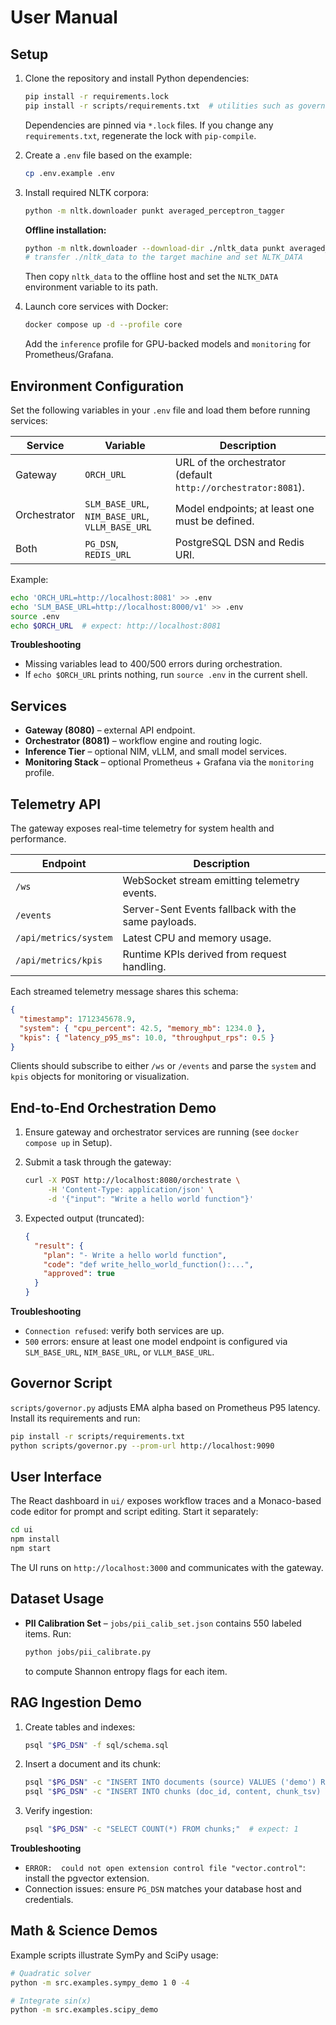 # User Manual

## Setup

1. Clone the repository and install Python dependencies:

   ```bash
   pip install -r requirements.lock
   pip install -r scripts/requirements.txt  # utilities such as governor.py
   ```

   Dependencies are pinned via `*.lock` files. If you change any `requirements.txt`, regenerate the
   lock with `pip-compile`.

2. Create a `.env` file based on the example:

   ```bash
   cp .env.example .env
   ```

3. Install required NLTK corpora:

   ```bash
   python -m nltk.downloader punkt averaged_perceptron_tagger
   ```

   **Offline installation:**

   ```bash
   python -m nltk.downloader --download-dir ./nltk_data punkt averaged_perceptron_tagger
   # transfer ./nltk_data to the target machine and set NLTK_DATA
   ```

   Then copy `nltk_data` to the offline host and set the `NLTK_DATA` environment variable to its
   path.

4. Launch core services with Docker:

   ```bash
   docker compose up -d --profile core
   ```

   Add the `inference` profile for GPU-backed models and `monitoring` for Prometheus/Grafana.

## Environment Configuration

Set the following variables in your `.env` file and load them before running services:

| Service      | Variable                                        | Description                                                   |
| ------------ | ----------------------------------------------- | ------------------------------------------------------------- |
| Gateway      | `ORCH_URL`                                      | URL of the orchestrator (default `http://orchestrator:8081`). |
| Orchestrator | `SLM_BASE_URL`, `NIM_BASE_URL`, `VLLM_BASE_URL` | Model endpoints; at least one must be defined.                |
| Both         | `PG_DSN`, `REDIS_URL`                           | PostgreSQL DSN and Redis URI.                                 |

Example:

```bash
echo 'ORCH_URL=http://localhost:8081' >> .env
echo 'SLM_BASE_URL=http://localhost:8000/v1' >> .env
source .env
echo $ORCH_URL  # expect: http://localhost:8081
```

**Troubleshooting**

- Missing variables lead to 400/500 errors during orchestration.
- If `echo $ORCH_URL` prints nothing, run `source .env` in the current shell.

## Services

- **Gateway (8080)** – external API endpoint.
- **Orchestrator (8081)** – workflow engine and routing logic.
- **Inference Tier** – optional NIM, vLLM, and small model services.
- **Monitoring Stack** – optional Prometheus + Grafana via the `monitoring` profile.

## Telemetry API

The gateway exposes real-time telemetry for system health and performance.

| Endpoint              | Description                                         |
| --------------------- | --------------------------------------------------- |
| `/ws`                 | WebSocket stream emitting telemetry events.         |
| `/events`             | Server-Sent Events fallback with the same payloads. |
| `/api/metrics/system` | Latest CPU and memory usage.                        |
| `/api/metrics/kpis`   | Runtime KPIs derived from request handling.         |

Each streamed telemetry message shares this schema:

```json
{
  "timestamp": 1712345678.9,
  "system": { "cpu_percent": 42.5, "memory_mb": 1234.0 },
  "kpis": { "latency_p95_ms": 10.0, "throughput_rps": 0.5 }
}
```

Clients should subscribe to either `/ws` or `/events` and parse the `system` and `kpis` objects for
monitoring or visualization.

## End-to-End Orchestration Demo

1. Ensure gateway and orchestrator services are running (see `docker compose up` in Setup).
2. Submit a task through the gateway:

   ```bash
   curl -X POST http://localhost:8080/orchestrate \
        -H 'Content-Type: application/json' \
        -d '{"input": "Write a hello world function"}'
   ```

3. Expected output (truncated):

   ```json
   {
     "result": {
       "plan": "- Write a hello world function",
       "code": "def write_hello_world_function():...",
       "approved": true
     }
   }
   ```

**Troubleshooting**

- `Connection refused`: verify both services are up.
- `500` errors: ensure at least one model endpoint is configured via `SLM_BASE_URL`, `NIM_BASE_URL`,
  or `VLLM_BASE_URL`.

## Governor Script

`scripts/governor.py` adjusts EMA alpha based on Prometheus P95 latency. Install its requirements
and run:

```bash
pip install -r scripts/requirements.txt
python scripts/governor.py --prom-url http://localhost:9090
```

## User Interface

The React dashboard in `ui/` exposes workflow traces and a Monaco-based code editor for prompt and
script editing. Start it separately:

```bash
cd ui
npm install
npm start
```

The UI runs on `http://localhost:3000` and communicates with the gateway.

## Dataset Usage

- **PII Calibration Set** – `jobs/pii_calib_set.json` contains 550 labeled items. Run:

  ```bash
  python jobs/pii_calibrate.py
  ```

  to compute Shannon entropy flags for each item.

## RAG Ingestion Demo

1. Create tables and indexes:

   ```bash
   psql "$PG_DSN" -f sql/schema.sql
   ```

2. Insert a document and its chunk:

   ```bash
   psql "$PG_DSN" -c "INSERT INTO documents (source) VALUES ('demo') RETURNING id;"
   psql "$PG_DSN" -c "INSERT INTO chunks (doc_id, content, chunk_tsv) VALUES (1, 'hello world', to_tsvector('english','hello world'));"
   ```

3. Verify ingestion:

   ```bash
   psql "$PG_DSN" -c "SELECT COUNT(*) FROM chunks;"  # expect: 1
   ```

**Troubleshooting**

- `ERROR:  could not open extension control file "vector.control"`: install the pgvector extension.
- Connection issues: ensure `PG_DSN` matches your database host and credentials.

## Math & Science Demos

Example scripts illustrate SymPy and SciPy usage:

```bash
# Quadratic solver
python -m src.examples.sympy_demo 1 0 -4

# Integrate sin(x)
python -m src.examples.scipy_demo
```
